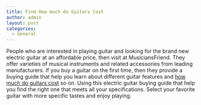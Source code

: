 ```yaml
---
title: Find How much do Guitars Cost
author: admin
layout: post
categories:
  - General
---
```

People who are interested in playing guitar and looking for the brand new electric guitar at an affordable price, then visit at MusiciansFriend. They offer varieties of musical instruments and related accessories from leading manufacturers. If you buy a guitar on the first time, then they provide a buying guide that help you learn about different guitar features and <a href="http://thehub.musiciansfriend.com/guitar-buying-guides/buying-guide-electric-guitars">how much do guitars cost</a> so on. Using this electric guitar buying guide that help you find the right one that meets all your specifications. Select your favorite guitar with more specific tastes and enjoy playing.
